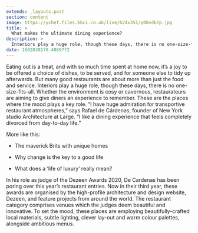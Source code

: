 ```yaml
--- 
extends: _layouts.post 
section: content 
image: https://ychef.files.bbci.co.uk/live/624x351/p08vdb7p.jpg 
title: > 
  What makes the ultimate dining experience? 
description: > 
  Interiors play a huge role, though these days, there is no one-size-fits-all.Whether the environment is cosy or cavernous, restaurateurs are aiming to give diners an experience to remember.These are the places where the mood plays a key role.“I like a dining experience that feels completely divorced from day-to-day life.”More like this:- The maverick Brits with unique homes- Why change is the key to a good life- What does a ‘life of luxury’ really mean?To set the mood, these places are employing beautifully-crafted local materials, subtle lighting, clever lay-out and warm colour palettes, alongside ambitious menus. 
date: 1602838178.4889772 
--- 
```

Eating out is a treat, and with so much time spent at home now, it’s a joy to be offered a choice of dishes, to be served, and for someone else to tidy up afterwards. But many good restaurants are about more than just the food and service. Interiors play a huge role, though these days, there is no one-size-fits-all. Whether the environment is cosy or cavernous, restaurateurs are aiming to give diners an experience to remember. These are the places where the mood plays a key role. “I have huge admiration for transportive restaurant atmospheres,” says Rafael de Cárdenas, founder of New York studio Architecture at Large. “I like a dining experience that feels completely divorced from day-to-day life.”

More like this:

- The maverick Brits with unique homes

- Why change is the key to a good life

- What does a ‘life of luxury’ really mean?

In his role as judge of the Dezeen Awards 2020, De Cardenas has been poring over this year’s restaurant entries. Now in their third year, these awards are organised by the high-profile architecture and design website, Dezeen, and feature projects from around the world. The restaurant category comprises venues which the judges deem beautiful and innovative. To set the mood, these places are employing beautifully-crafted local materials, subtle lighting, clever lay-out and warm colour palettes, alongside ambitious menus.
